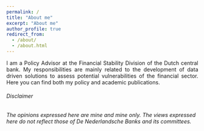 ```yaml
---
permalink: /
title: "About me"
excerpt: "About me"
author_profile: true
redirect_from: 
  - /about/
  - /about.html
---
```


<div style="text-align: justify">  I am a Policy Advisor at the Financial Stability Division of the Dutch central bank. My responsibilities are mainly related to the development of data driven solutions to assess potential vulnerabilities of the financial sector. Here you can find both my policy and academic publications. </div>


###### Disclaimer
###### The opinions expressed here are mine and mine only. The views expressed here do not reflect those of De Nederlandsche Banks and its committees.
